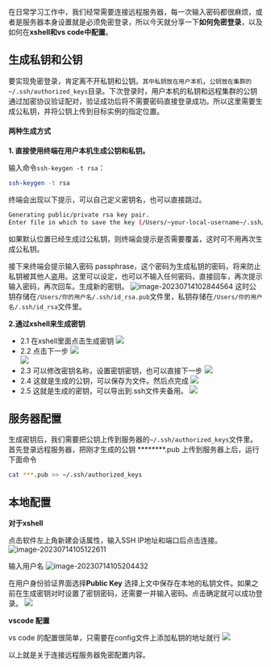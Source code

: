 在日常学习工作中，我们经常需要连接远程服务器，每一次输入密码都很麻烦，或者是服务器本身设置就是必须免密登录，所以今天就分享一下**如何免密登录**，以及如何在**xshell和vs code中配置**。

## 生成私钥和公钥
要实现免密登录，肯定离不开私钥和公钥。`其中私钥放在用户本机`，`公钥放在集群的~/.ssh/authorized_keys`目录。下次登录时，用户本机的私钥和远程集群的公钥通过加密协议验证配对，验证成功后将不需要密码直接登录成功。所以这里需要生成公私钥，并将公钥上传到目标实例的指定位置。
#### 两种生成方式
**1. 直接使用终端在用户本机生成公钥和私钥。**

输入命令`ssh-keygen -t rsa`：
```bash
ssh-keygen -t rsa
```
终端会出现以下提示，可以自己定义密钥名，也可以直接跳过。
```bash
Generating public/private rsa key pair.
Enter file in which to save the key (/Users/~your-local-username~/.ssh/id_rsa):
```
如果默认位置已经生成过公私钥，则终端会提示是否需要覆盖，这时可不用再次生成公私钥。

接下来终端会提示输入密码 passphrase，这个密码为生成私钥的密码，将来防止私钥被其他人盗用。这里可以设定，也可以不输入任何密码，直接回车，再次提示输入密码，再次回车。生成新的密钥。
![image-20230714102844564](https://ningwei-1304664932.cos.ap-shanghai.myqcloud.com/image-20230714102844564.png)
这时公钥存储在`/Users/你的用户名/.ssh/id_rsa.pub`文件里，私钥存储在`/Users/你的用户名/.ssh/id_rsa`文件里。

**2.通过xshell来生成密钥**
  - 2.1 在xshell里面点击生成密钥
  ![](https://ningwei-1304664932.cos.ap-shanghai.myqcloud.com/%E5%B1%8F%E5%B9%95%E6%88%AA%E5%9B%BE%202023-07-14%20103320.jpg)
  - 2.2 点击下一步
![](https://ningwei-1304664932.cos.ap-shanghai.myqcloud.com/%E5%BE%AE%E4%BF%A1%E6%88%AA%E5%9B%BE_20230714103556.png)  
![](https://ningwei-1304664932.cos.ap-shanghai.myqcloud.com/image-20230714103655734.png)
  - 2.3 可以修改密钥名称，设置密钥密钥，也可以直接下一步
![](https://ningwei-1304664932.cos.ap-shanghai.myqcloud.com/image-20230714103716961.png)
  - 2.4 这就是生成的公钥，可以保存为文件。然后点完成
  ![](https://ningwei-1304664932.cos.ap-shanghai.myqcloud.com/image-20230714103818102.png)
  - 2.5 这就是生成的密钥，可以导出到.ssh文件夹备用。
![](https://ningwei-1304664932.cos.ap-shanghai.myqcloud.com/image-20230714103934941.png)

## 服务器配置
生成密钥后，我们需要把公钥上传到服务器的`~/.ssh/authorized_keys`文件里。首先登录远程服务器，把刚才生成的公钥 ********.pub 上传到服务器上后，运行下面命令
```bash
cat ***.pub >> ~/.ssh/authorized_keys
```

## 本地配置
**对于xshell**

点击软件左上角新建会话属性，输入SSH IP地址和端口后点击连接。
![image-20230714105122611](https://ningwei-1304664932.cos.ap-shanghai.myqcloud.com/image-20230714105122611.png)

输入用户名
![image-20230714105204432](https://ningwei-1304664932.cos.ap-shanghai.myqcloud.com/image-20230714105204432.png)

在用户身份验证界面选择**Public Key** 选择上文中保存在本地的私钥文件。如果之前在生成密钥对时设置了密钥密码，还需要一并输入密码。点击确定就可以成功登录。
![](https://files.mdnice.com/user/23696/9d9ef13d-461c-4acb-a966-1afd1fb07968.png)

**vscode 配置**

vs code 的配置很简单，只需要在config文件上添加私钥的地址就行
![](https://ningwei-1304664932.cos.ap-shanghai.myqcloud.com/Inkedimage-20230714132124256.jpg)

以上就是关于连接远程服务器免密配置内容。



